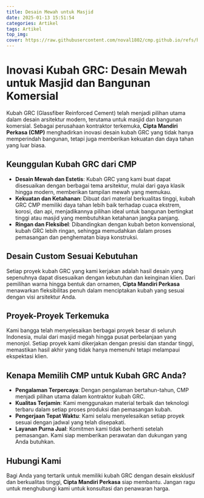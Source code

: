 ```yaml
---
title: Desain Mewah untuk Masjid
date: 2025-01-13 15:51:54
categories: Artikel
tags: Artikel
top_img:
cover: https://raw.githubusercontent.com/noval1802/cmp.github.io/refs/heads/main/asset/IMG_8972.jpg
---
```


# **Inovasi Kubah GRC: Desain Mewah untuk Masjid dan Bangunan Komersial**  

Kubah GRC (Glassfiber Reinforced Cement) telah menjadi pilihan utama dalam desain arsitektur modern, terutama untuk masjid dan bangunan komersial. Sebagai perusahaan kontraktor terkemuka, **Cipta Mandiri Perkasa (CMP)** menghadirkan inovasi desain kubah GRC yang tidak hanya memperindah bangunan, tetapi juga memberikan kekuatan dan daya tahan yang luar biasa.

## **Keunggulan Kubah GRC dari CMP**  
- **Desain Mewah dan Estetis**: Kubah GRC yang kami buat dapat disesuaikan dengan berbagai tema arsitektur, mulai dari gaya klasik hingga modern, memberikan tampilan mewah yang memukau.
- **Kekuatan dan Ketahanan**: Dibuat dari material berkualitas tinggi, kubah GRC CMP memiliki daya tahan lebih baik terhadap cuaca ekstrem, korosi, dan api, menjadikannya pilihan ideal untuk bangunan bertingkat tinggi atau masjid yang membutuhkan ketahanan jangka panjang.
- **Ringan dan Fleksibel**: Dibandingkan dengan kubah beton konvensional, kubah GRC lebih ringan, sehingga memudahkan dalam proses pemasangan dan penghematan biaya konstruksi.

## **Desain Custom Sesuai Kebutuhan**  
Setiap proyek kubah GRC yang kami kerjakan adalah hasil desain yang sepenuhnya dapat disesuaikan dengan kebutuhan dan keinginan klien. Dari pemilihan warna hingga bentuk dan ornamen, **Cipta Mandiri Perkasa** menawarkan fleksibilitas penuh dalam menciptakan kubah yang sesuai dengan visi arsitektur Anda.

## **Proyek-Proyek Terkemuka**  
Kami bangga telah menyelesaikan berbagai proyek besar di seluruh Indonesia, mulai dari masjid megah hingga pusat perbelanjaan yang menonjol. Setiap proyek kami dikerjakan dengan presisi dan standar tinggi, memastikan hasil akhir yang tidak hanya memenuhi tetapi melampaui ekspektasi klien.

## **Kenapa Memilih CMP untuk Kubah GRC Anda?**  
- **Pengalaman Terpercaya**: Dengan pengalaman bertahun-tahun, CMP menjadi pilihan utama dalam kontraktor kubah GRC.
- **Kualitas Terjamin**: Kami menggunakan material terbaik dan teknologi terbaru dalam setiap proses produksi dan pemasangan kubah.
- **Pengerjaan Tepat Waktu**: Kami selalu menyelesaikan setiap proyek sesuai dengan jadwal yang telah disepakati.
- **Layanan Purna Jual**: Komitmen kami tidak berhenti setelah pemasangan. Kami siap memberikan perawatan dan dukungan yang Anda butuhkan.

## **Hubungi Kami**  
Bagi Anda yang tertarik untuk memiliki kubah GRC dengan desain eksklusif dan berkualitas tinggi, **Cipta Mandiri Perkasa** siap membantu. Jangan ragu untuk menghubungi kami untuk konsultasi dan penawaran harga.
